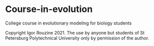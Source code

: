 # Course-in-evolution
College course in evolutionary modeling for biology students

Copyright Igor Rouzine 2021.
The use by anyone but students of St Petersburg Polytechnical University only by  permission of the author.
